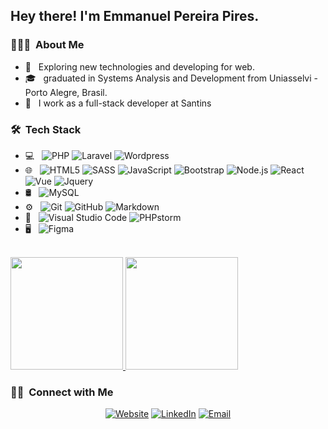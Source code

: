 <h2> Hey there! I'm Emmanuel Pereira Pires.</h2>

<h3> 👨🏻‍💻 &nbsp;About Me </h3>

- 🤔 &nbsp; Exploring new technologies and developing for web.
- 🎓 &nbsp; graduated in Systems Analysis and Development from Uniasselvi - Porto Alegre, Brasil.
- 💼 &nbsp; I work as a full-stack developer at Santins

<h3> 🛠 &nbsp;Tech Stack</h3>

- 💻 &nbsp;
  ![PHP](https://img.shields.io/badge/-PHP-333333?style=flat&logo=php)
  ![Laravel](https://img.shields.io/badge/-Laravel-333333?style=flat&logo=laravel)
  ![Wordpress](https://img.shields.io/badge/-Wordpress%20Themes-333333?style=flat&logo=wordpress)
- 🌐 &nbsp;
  ![HTML5](https://img.shields.io/badge/-HTML5-333333?style=flat&logo=HTML5)
  ![SASS](https://img.shields.io/badge/-SASS-333333?style=flat&logo=sass)
  ![JavaScript](https://img.shields.io/badge/-JavaScript-333333?style=flat&logo=javascript)
  ![Bootstrap](https://img.shields.io/badge/-Bootstrap-333333?style=flat&logo=bootstrap&logoColor=563D7C)
  ![Node.js](https://img.shields.io/badge/-Node.js-333333?style=flat&logo=node.js)
  ![React](https://img.shields.io/badge/-React-333333?style=flat&logo=react)
  ![Vue](https://img.shields.io/badge/-Vue-333333?style=flat&logo=vuejs)
  ![Jquery](https://img.shields.io/badge/-JQuery-333333?style=flat&logo=jquery)
- 🛢 &nbsp;
  ![MySQL](https://img.shields.io/badge/-MySQL-333333?style=flat&logo=mysql)
- ⚙️ &nbsp;
  ![Git](https://img.shields.io/badge/-Git-333333?style=flat&logo=git)
  ![GitHub](https://img.shields.io/badge/-GitHub-333333?style=flat&logo=github)
  ![Markdown](https://img.shields.io/badge/-Markdown-333333?style=flat&logo=markdown)
- 🔧 &nbsp;
  ![Visual Studio Code](https://img.shields.io/badge/-Visual%20Studio%20Code-333333?style=flat&logo=visual-studio-code&logoColor=007ACC)
  ![PHPstorm](https://img.shields.io/badge/-PHPstorm-333333?style=flat&logo=phpstorm)
- 🖥 &nbsp;
  ![Figma](https://img.shields.io/badge/-Figma-333333?style=flat&logo=figma)

<br/>

<a href="https://github.com/epcgrs">
  <img height="180em" src="https://github-readme-stats.vercel.app/api?username=epcgrs&theme=buefy&show_icons=true" />
  <img height="180em" src="https://github-readme-stats.vercel.app/api/top-langs/?username=epcgrs&theme=buefy&layout=compact" />
</a>

<br/>

<h3> 🤝🏻 &nbsp;Connect with Me </h3>

<p align="center">
<a href="https://emmanuelpcg.com/"><img alt="Website" src="https://img.shields.io/badge/Website-emmanuelpcg.com-blue?style=flat-square&logo=google-chrome"></a>
<a href="https://www.linkedin.com/in/emmanuel-pires/"><img alt="LinkedIn" src="https://img.shields.io/badge/LinkedIn-Emmanuel%20Pires-blue?style=flat-square&logo=linkedin"></a>
<a href="mailto:contato@emmanuelpcg.com"><img alt="Email" src="https://img.shields.io/badge/Email-contato@emmanuelpcg.com-blue?style=flat-square&logo=gmail"></a>
</p>
